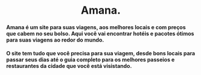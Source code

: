 <h1 align="center">Amana.</h1>

#### Amana é um site para suas viagens, aos melhores locais e com preços que cabem no seu bolso. Aqui você vai encontrar hotéis e pacotes ótimos para suas viagens ao redor do mundo.

#### O site tem tudo que você precisa para sua viagem, desde bons locais para passar seus dias até o guia completo para os melhores passeios e restaurantes da cidade que você está visistando.

